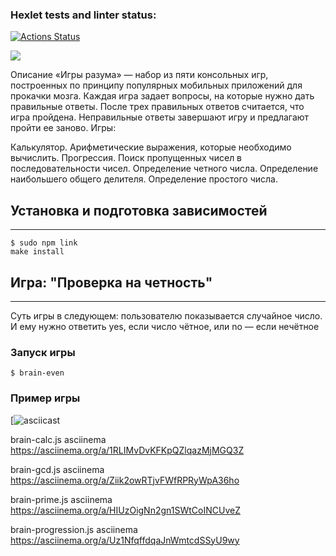 ### Hexlet tests and linter status:
[![Actions Status](https://github.com/LeylaFedina/frontend-project-44/actions/workflows/hexlet-check.yml/badge.svg)](https://github.com/LeylaFedina/frontend-project-44/actions)

<a href="https://codeclimate.com/github/LeylaFedina/frontend-project-44/maintainability"><img src="https://api.codeclimate.com/v1/badges/6e287a00f1a28edfa42e/maintainability" /></a>

Описание
«Игры разума» — набор из пяти консольных игр, построенных по принципу популярных мобильных приложений для прокачки мозга. Каждая игра задает вопросы, на которые нужно дать правильные ответы. После трех правильных ответов считается, что игра пройдена. Неправильные ответы завершают игру и предлагают пройти ее заново. Игры:

Калькулятор. Арифметические выражения, которые необходимо вычислить.
Прогрессия. Поиск пропущенных чисел в последовательности чисел.
Определение четного числа.
Определение наибольшего общего делителя.
Определение простого числа.

## Установка и подготовка зависимостей
***
```
$ sudo npm link 
make install
```

## Игра: "Проверка на четность"
***
Суть игры в следующем: пользователю показывается случайное число. И ему нужно ответить yes, если число чётное, или no — если нечётное

### Запуск игры
```
$ brain-even
```
### Пример игры
[![asciicast](https://asciinema.org/a/lupKBHie9XGqqos4PsmFPUiy5)







brain-calc.js asciinema
https://asciinema.org/a/1RLIMvDvKFKpQZlqazMjMGQ3Z


brain-gcd.js asciinema
https://asciinema.org/a/Ziik2owRTjvFWfRPRyWpA36ho 

brain-prime.js asciinema
https://asciinema.org/a/HIUzOigNn2gn1SWtCoINCUveZ

brain-progression.js asciinema
https://asciinema.org/a/Uz1NfqffdqaJnWmtcdSSyU9wy

